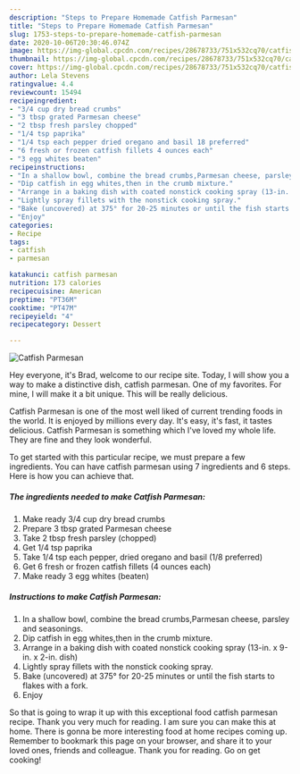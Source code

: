 ```yaml
---
description: "Steps to Prepare Homemade Catfish Parmesan"
title: "Steps to Prepare Homemade Catfish Parmesan"
slug: 1753-steps-to-prepare-homemade-catfish-parmesan
date: 2020-10-06T20:30:46.074Z
image: https://img-global.cpcdn.com/recipes/28678733/751x532cq70/catfish-parmesan-recipe-main-photo.jpg
thumbnail: https://img-global.cpcdn.com/recipes/28678733/751x532cq70/catfish-parmesan-recipe-main-photo.jpg
cover: https://img-global.cpcdn.com/recipes/28678733/751x532cq70/catfish-parmesan-recipe-main-photo.jpg
author: Lela Stevens
ratingvalue: 4.4
reviewcount: 15494
recipeingredient:
- "3/4 cup dry bread crumbs"
- "3 tbsp grated Parmesan cheese"
- "2 tbsp fresh parsley chopped"
- "1/4 tsp paprika"
- "1/4 tsp each pepper dried oregano and basil 18 preferred"
- "6 fresh or frozen catfish fillets 4 ounces each"
- "3 egg whites beaten"
recipeinstructions:
- "In a shallow bowl, combine the bread crumbs,Parmesan cheese, parsley and seasonings."
- "Dip catfish in egg whites,then in the crumb mixture."
- "Arrange in a baking dish with coated nonstick cooking spray (13-in. x 9-in. x 2-in. dish)"
- "Lightly spray fillets with the nonstick cooking spray."
- "Bake (uncovered) at 375° for 20-25 minutes or until the fish starts to flakes with a fork."
- "Enjoy"
categories:
- Recipe
tags:
- catfish
- parmesan

katakunci: catfish parmesan 
nutrition: 173 calories
recipecuisine: American
preptime: "PT36M"
cooktime: "PT47M"
recipeyield: "4"
recipecategory: Dessert

---
```



![Catfish Parmesan](https://img-global.cpcdn.com/recipes/28678733/751x532cq70/catfish-parmesan-recipe-main-photo.jpg)

Hey everyone, it's Brad, welcome to our recipe site. Today, I will show you a way to make a distinctive dish, catfish parmesan. One of my favorites. For mine, I will make it a bit unique. This will be really delicious.



Catfish Parmesan is one of the most well liked of current trending foods in the world. It is enjoyed by millions every day. It's easy, it's fast, it tastes delicious. Catfish Parmesan is something which I've loved my whole life. They are fine and they look wonderful.


To get started with this particular recipe, we must prepare a few ingredients. You can have catfish parmesan using 7 ingredients and 6 steps. Here is how you can achieve that.

<!--inarticleads1-->

##### The ingredients needed to make Catfish Parmesan:

1. Make ready 3/4 cup dry bread crumbs
1. Prepare 3 tbsp grated Parmesan cheese
1. Take 2 tbsp fresh parsley (chopped)
1. Get 1/4 tsp paprika
1. Take 1/4 tsp each pepper, dried oregano and basil (1/8 preferred)
1. Get 6 fresh or frozen catfish fillets (4 ounces each)
1. Make ready 3 egg whites (beaten)




<!--inarticleads2-->

##### Instructions to make Catfish Parmesan:

1. In a shallow bowl, combine the bread crumbs,Parmesan cheese, parsley and seasonings.
1. Dip catfish in egg whites,then in the crumb mixture.
1. Arrange in a baking dish with coated nonstick cooking spray (13-in. x 9-in. x 2-in. dish)
1. Lightly spray fillets with the nonstick cooking spray.
1. Bake (uncovered) at 375° for 20-25 minutes or until the fish starts to flakes with a fork.
1. Enjoy




So that is going to wrap it up with this exceptional food catfish parmesan recipe. Thank you very much for reading. I am sure you can make this at home. There is gonna be more interesting food at home recipes coming up. Remember to bookmark this page on your browser, and share it to your loved ones, friends and colleague. Thank you for reading. Go on get cooking!

